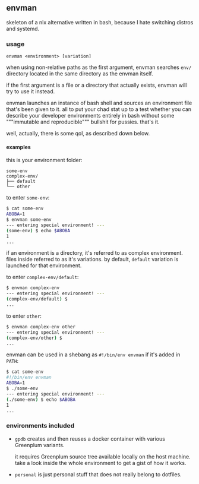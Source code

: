 ## envman

skeleton of a nix alternative written in bash, because I hate switching distros
and systemd.

### usage

```
envman <environment> [variation]
```

when using non-relative paths as the first argument, envman searches `env/`
directory located in the same directory as the envman itself.

if the first argument is a file or a directory that actually exists, envman
will try to use it instead.

envman launches an instance of bash shell and sources an environment file
that's been given to it. all to put your chad stat up to a test whether you can
describe your developer environments entirely in bash without some """immutable
and reproducible""" bullshit for pussies. that's it.

well, actually, there is some qol, as described down below.

#### examples

this is your environment folder:
```
some-env
complex-env/
├── default
└── other
```

to enter `some-env`:
```bash
$ cat some-env
ABOBA=1
$ envman some-env
--- entering special environment! ---
(some-env) $ echo $ABOBA
1
...
```

if an environment is a directory, it's referred to as complex environment.
files inside referred to as it's variations. by default, `default` variation
is launched for that environment.

to enter `complex-env/default`:
```bash
$ envman complex-env
--- entering special environment! ---
(complex-env/default) $
...
```

to enter `other`:
```bash
$ envman complex-env other
--- entering special environment! ---
(complex-env/other) $
...
```

envman can be used in a shebang as `#!/bin/env envman` if it's added in `PATH`:
```bash
$ cat some-env
#!/bin/env envman
ABOBA=1
$ ./some-env
--- entering special environment! ---
(./some-env) $ echo $ABOBA
1
...
```

### environments included

- `gpdb` creates and then reuses a docker container with various Greenplum
  variants.

  it requires Greenplum source tree available locally on the host machine. take
  a look inside the whole environment to get a gist of how it works.

- `personal` is just personal stuff that does not really belong to dotfiles.
